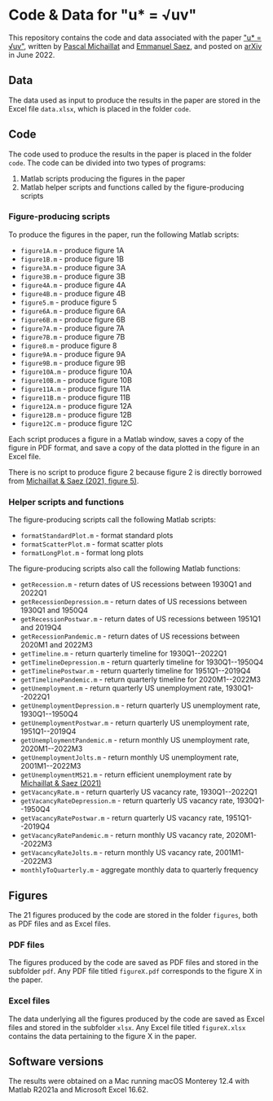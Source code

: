 # Code & Data for "u* = √uv"

This repository contains the code and data associated with the paper ["u* = √uv"](https://www.pascalmichaillat.org/13.html), written by [Pascal Michaillat](https://www.pascalmichaillat.org) and [Emmanuel Saez](https://eml.berkeley.edu/~saez/), and posted on [arXiv](https://doi.org/10.48550/arXiv.2206.13012) in June 2022.

## Data

The data used as input to produce the results in the paper are stored in the Excel file `data.xlsx`, which is placed in the folder `code`. 

## Code

The code used to produce the results in the paper is placed in the folder `code`. The code can be divided into two types of programs:

1. Matlab scripts producing the figures in the paper
2. Matlab helper scripts and functions called by the figure-producing scripts

### Figure-producing scripts

To produce the figures in the paper, run the following Matlab scripts:

* `figure1A.m` - produce figure 1A
* `figure1B.m` - produce figure 1B
* `figure3A.m` - produce figure 3A
* `figure3B.m` - produce figure 3B
* `figure4A.m` - produce figure 4A
* `figure4B.m` - produce figure 4B
* `figure5.m` - produce figure 5
* `figure6A.m` - produce figure 6A
* `figure6B.m` - produce figure 6B
* `figure7A.m` - produce figure 7A
* `figure7B.m` - produce figure 7B
* `figure8.m` - produce figure 8
* `figure9A.m` - produce figure 9A
* `figure9B.m` - produce figure 9B
* `figure10A.m` - produce figure 10A
* `figure10B.m` - produce figure 10B
* `figure11A.m` - produce figure 11A
* `figure11B.m` - produce figure 11B
* `figure12A.m` - produce figure 12A
* `figure12B.m` - produce figure 12B
* `figure12C.m` - produce figure 12C

Each script produces a figure in a Matlab window, saves a copy of the figure in PDF format, and save a copy of the data plotted in the figure in an Excel file.

There is no script to produce figure 2 because figure 2 is directly borrowed from [Michaillat & Saez (2021, figure 5)](https://github.com/pascalmichaillat/unemployment-gap).

### Helper scripts and functions

The figure-producing scripts call the following Matlab scripts:

* `formatStandardPlot.m` - format standard plots
* `formatScatterPlot.m` - format scatter plots
* `formatLongPlot.m` - format long plots


The figure-producing scripts also call the following Matlab functions:
 
* `getRecession.m` - return dates of US recessions between 1930Q1 and 2022Q1
* `getRecessionDepression.m` - return dates of US recessions between 1930Q1 and 1950Q4
* `getRecessionPostwar.m` - return dates of US recessions between 1951Q1 and 2019Q4
* `getRecessionPandemic.m` - return dates of US recessions between 2020M1 and 2022M3
* `getTimeline.m` - return quarterly timeline for 1930Q1--2022Q1
* `getTimelineDepression.m` - return quarterly timeline for 1930Q1--1950Q4
* `getTimelinePostwar.m` - return quarterly timeline for 1951Q1--2019Q4
* `getTimelinePandemic.m` - return quarterly timeline for 2020M1--2022M3
* `getUnemployment.m` - return quarterly US unemployment rate, 1930Q1--2022Q1
* `getUnemploymentDepression.m` - return quarterly US unemployment rate, 1930Q1--1950Q4
* `getUnemploymentPostwar.m` - return quarterly US unemployment rate, 1951Q1--2019Q4
* `getUnemploymentPandemic.m` - return monthly US unemployment rate, 2020M1--2022M3
* `getUnemploymentJolts.m` - return monthly US unemployment rate, 2001M1--2022M3
* `getUnemploymentMS21.m` - return efficient unemployment rate by [Michaillat & Saez (2021)](https://doi.org/10.1016/j.pubecp.2021.100009)
* `getVacancyRate.m` - return quarterly US vacancy rate, 1930Q1--2022Q1
* `getVacancyRateDepression.m` - return quarterly US vacancy rate, 1930Q1--1950Q4
* `getVacancyRatePostwar.m` - return quarterly US vacancy rate, 1951Q1--2019Q4
* `getVacancyRatePandemic.m` - return monthly US vacancy rate, 2020M1--2022M3
* `getVacancyRateJolts.m` - return monthly US vacancy rate, 2001M1--2022M3
* `monthlyToQuarterly.m` - aggregate monthly data to quarterly frequency

## Figures

The 21 figures produced by the code are stored in the folder `figures`, both as PDF files and as Excel files.

### PDF files

The figures produced by the code are saved as PDF files and stored in the subfolder `pdf`. Any PDF file titled `figureX.pdf` corresponds to the figure X in the paper.

### Excel files

The data underlying all the figures produced by the code are saved as Excel files and  stored in the subfolder `xlsx`. Any Excel file titled `figureX.xlsx` contains the data pertaining to the figure X in the paper.

## Software versions

The results were obtained on a Mac running macOS Monterey 12.4 with Matlab R2021a and Microsoft Excel 16.62.
